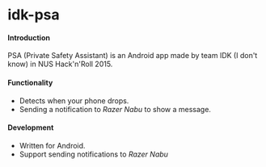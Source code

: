 # idk-psa

#### Introduction
PSA (Private Safety Assistant) is an Android app made by team IDK (I don't know) in NUS Hack'n'Roll 2015. 

#### Functionality
* Detects when your phone drops.
* Sending a notification to *Razer Nabu* to show a message.

#### Development
* Written for Android.
* Support sending notifications to *Razer Nabu*
